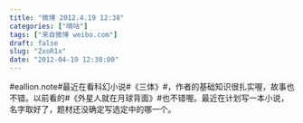 ```yaml
---
title: "微博 2012.4.19 12:38"
categories: ["嘀咕"]
tags: ["来自微博 weibo.com"]
draft: false
slug: "ZxoR1x"
date: "2012-04-19 12:38:00"
---
```


<p>#eallion.note#最近在看科幻小说#《三体》#，作者的基础知识很扎实喔，故事也不错。以前看的#《外星人就在月球背面》#也不错喔。最近在计划写一本小说，名字取好了，题材还没确定写选定中的哪一个。 ​​​​</p>
